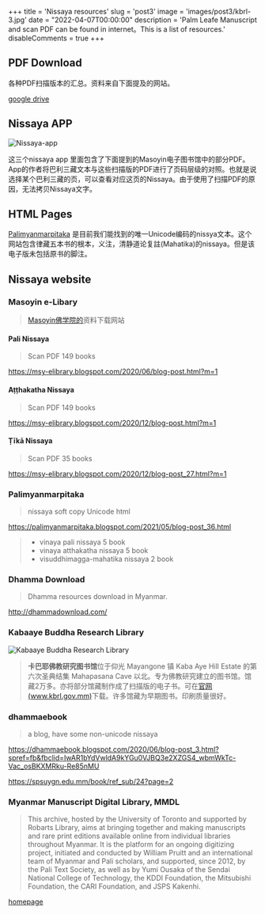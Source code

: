 +++
title = 'Nissaya resources'
slug = 'post3'
image = 'images/post3/kbrl-3.jpg'
date = "2022-04-07T00:00:00"
description = 'Palm Leafe Manuscript and scan PDF can be found in internet。This is a list of resources.'
disableComments = true
+++

## PDF Download

各种PDF扫描版本的汇总。资料来自下面提及的网站。

[google drive](https://drive.google.com/drive/folders/1CJFF8M5E4yFWPnB7RUfLDyMNHFIwlZri?usp=sharing)


## Nissaya APP

![Nissaya-app](../../images/nissaya-app.jpg)

这三个nissaya app 里面包含了下面提到的Masoyin电子图书馆中的部分PDF。App的作者将巴利三藏文本与这些扫描版的PDF进行了页码层级的对照。也就是说选择某个巴利三藏的页，可以查看对应这页的Nissaya。由于使用了扫描PDF的原因，无法拷贝Nissaya文字。

## HTML Pages

[Palimyanmarpitaka](https://palimyanmarpitaka.blogspot.com/2021/05/blog-post_36.html) 是目前我们能找到的唯一Unicode编码的nissya文本。这个网站包含律藏五本书的根本，义注，清静道论复註(Mahatika)的nissaya。但是该电子版未包括原书的脚注。


## Nissaya website

### Masoyin e-Libary

> [Masoyin佛学院的](https://en.wikipedia.org/wiki/Masoyein_Monastery)资料下载网站

#### Pali Nissaya

>Scan PDF 149 books

https://msy-elibrary.blogspot.com/2020/06/blog-post.html?m=1

#### Aṭṭhakatha Nissaya

>Scan PDF 149 books

https://msy-elibrary.blogspot.com/2020/12/blog-post.html?m=1

#### Ṭīkā Nissaya

>Scan PDF 35 books

https://msy-elibrary.blogspot.com/2020/12/blog-post_27.html?m=1

### Palimyanmarpitaka 

>nissaya soft copy Unicode html

https://palimyanmarpitaka.blogspot.com/2021/05/blog-post_36.html

>- vinaya pali nissaya 5 book
>- vinaya atthakatha nissaya 5 book
>- visuddhimagga-mahatika nissaya 2 book

### Dhamma Download

>Dhamma resources download in Myanmar.

http://dhammadownload.com/

### Kabaaye Buddha Research Library

![Kabaaye Buddha Research Library](../../images/post3/kbrl-5.jpg)

>**卡巴耶佛教研究图书馆**位于仰光 Mayangone 镇 Kaba Aye Hill Estate 的第六次圣典结集 Mahapasana Cave 以北。专为佛教研究建立的图书馆。馆藏2万多。亦将部分馆藏制作成了扫描版的电子书。可在[官网(www.kbrl.gov.mm)](http://www.kbrl.gov.mm/Catalog/Featured)下载。许多馆藏为早期图书。印刷质量很好。

### dhammaebook

> a blog, have some non-unicode nissaya

https://dhammaebook.blogspot.com/2020/06/blog-post_3.html?spref=fb&fbclid=IwAR1bYdVwldA9kYGu0VJBQ3e2XZGS4_wbmWkTc-Vac_osBKXMRku-Re85nMU


https://spsuygn.edu.mm/book/ref_sub/24?page=2

### Myanmar Manuscript Digital Library, MMDL

> This archive, hosted by the University of Toronto and supported by Robarts Library, aims at bringing together and making manuscripts and rare print editions available online from individual libraries throughout Myanmar. It is the platform for an ongoing digitizing project, initiated and conducted by William Pruitt and an international team of Myanmar and Pali scholars, and supported, since 2012, by the Pali Text Society, as well as by Yumi Ousaka of the Sendai National College of Technology, the KDDI Foundation, the Mitsubishi Foundation, the CARI Foundation, and JSPS Kakenhi.

[homepage](https://mmdl.utoronto.ca/)